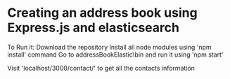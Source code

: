 # Creating an address book using Express.js and elasticsearch

To Run it:
Download the repository
Install all node modules using 'npm install' command
Go to addressBookElastic\bin and run it using 'npm start'

Visit 'localhost/3000/contact/' to get all the contacts information
